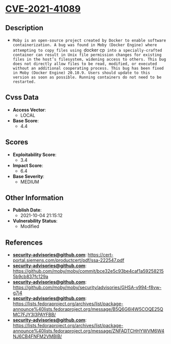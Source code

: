 
# [CVE-2021-41089](https://cert-portal.siemens.com/productcert/pdf/ssa-222547.pdf)

## Description

- `Moby is an open-source project created by Docker to enable software containerization. A bug was found in Moby (Docker Engine) where attempting to copy files using `docker cp` into a specially-crafted container can result in Unix file permission changes for existing files in the host’s filesystem, widening access to others. This bug does not directly allow files to be read, modified, or executed without an additional cooperating process. This bug has been fixed in Moby (Docker Engine) 20.10.9. Users should update to this version as soon as possible. Running containers do not need to be restarted.`

## Cvss Data

- **Access Vector**:
  - LOCAL
- **Base Score**:
  - 4.4

## Scores

- **Exploitability Score**:
  - 3.4
- **Impact Score**:
  - 6.4
- **Base Severity**:
  - MEDIUM

## Other Information

- **Publish Date**:
  - 2021-10-04 21:15:12
- **Vulnerability Status**:
  - Modified

## References

- **security-advisories@github.com**: https://cert-portal.siemens.com/productcert/pdf/ssa-222547.pdf
- **security-advisories@github.com**: https://github.com/moby/moby/commit/bce32e5c93be4caf1a592582155b9cb837fc129a
- **security-advisories@github.com**: https://github.com/moby/moby/security/advisories/GHSA-v994-f8vw-g7j4
- **security-advisories@github.com**: https://lists.fedoraproject.org/archives/list/package-announce%40lists.fedoraproject.org/message/B5Q6G6I4W5COQE25QMC7FJY3I3PAYFBB/
- **security-advisories@github.com**: https://lists.fedoraproject.org/archives/list/package-announce%40lists.fedoraproject.org/message/ZNFADTCHHYWVM6W4NJ6CB4FNFM2VMBIB/
